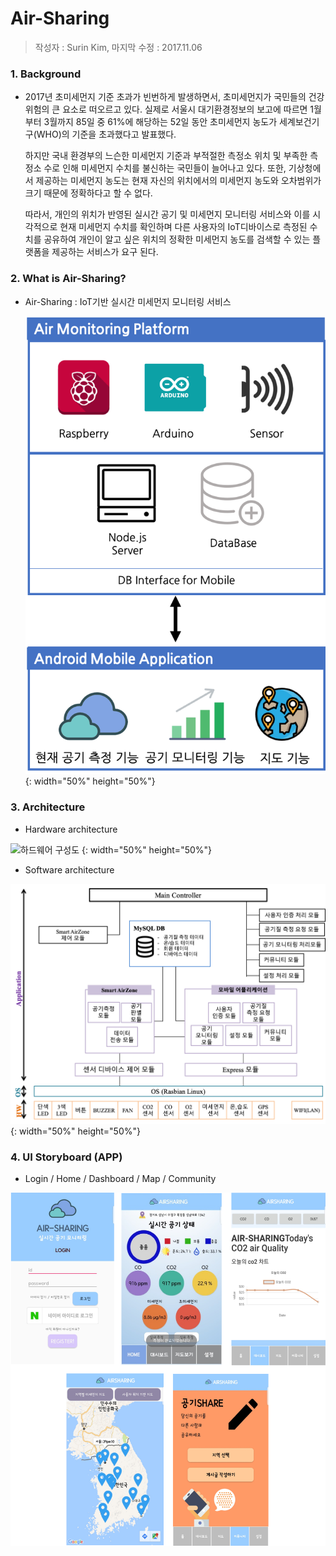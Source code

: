 # Air-Sharing
> 작성자 : Surin Kim, 마지막 수정 : 2017.11.06

### 1. Background

* 2017년 초미세먼지 기준 초과가 빈번하게 발생하면서, 초미세먼지가 국민들의 건강 위험의 큰 요소로 떠오르고 있다. 실제로 서울시 대기환경정보의 보고에 따르면 1월부터 3월까지 85일 중 61%에 해당하는 52일 동안 초미세먼지 농도가 세계보건기구(WHO)의 기준을 초과했다고 발표했다.

  하지만 국내 환경부의 느슨한 미세먼지 기준과 부적절한 측정소 위치 및 부족한 측정소 수로 인해 미세먼지 수치를 불신하는 국민들이 늘어나고 있다. 또한, 기상청에서 제공하는 미세먼지 농도는 현재 자신의 위치에서의 미세먼지 농도와 오차범위가 크기 때문에 정확하다고 할 수 없다.

  따라서, 개인의 위치가 반영된 실시간 공기 및 미세먼지 모니터링 서비스와 이를 시각적으로 현재 미세먼지 수치를 확인하며 다른 사용자의 IoT디바이스로 측정된 수치를 공유하여 개인이 알고 싶은 위치의 정확한 미세먼지 농도를 검색할 수 있는 플랫폼을 제공하는 서비스가 요구 된다.

### 2. What is Air-Sharing?

* Air-Sharing : IoT기반 실시간 미세먼지 모니터링 서비스

  ![AirSharing-서비스 개요](/Image/AirSharing-1.png) {: width="50%" height="50%"}

### 3. Architecture

* Hardware architecture

![하드웨어 구성도](/Image/AirSharing-2.png) {: width="50%" height="50%"}



* Software architecture

![소프트웨어 구성도](/Image/AirSharing-3.png) {: width="50%" height="50%"}

### 4. UI Storyboard (APP)

* Login / Home / Dashboard / Map / Community

![애플리케이션 UI](/Image/AirSharing-4.png)
